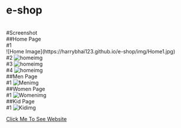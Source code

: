# e-shop

<br/>
#Screenshot 
<br/>
##Home Page 
<br/>
#1
<br/>
![Home Image](https://harrybhai123.github.io/e-shop/img/Home1.jpg)
<br/>
#2
<img src="/img/Home2.png" alt="homeimg"/>
<br/>
#3
<img src="/img/Home3.png" alt="homeimg"/>
<br/>
#4
<img src="/img/Home4.png" alt="homeimg"/>
<br/>
##Men Page 
<br/>
#1
<img src="/img/Men.png" alt="Menimg"/>
<br/>
##Women Page 
<br/>
#1
<img src="/img/Women.png" alt="Womenimg"/>
<br/>
##Kid Page 
<br/>
#1
<img src="/img/Kid.png" alt="Kidimg"/>

<a href="e-shop-harry.netlify.app" > Click Me To See Website</a>
